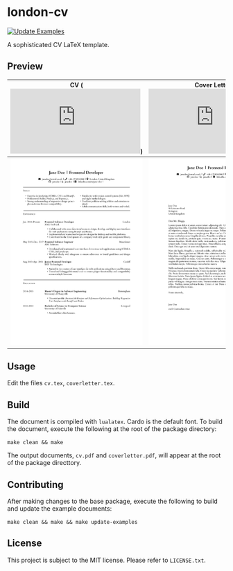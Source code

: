 # london-cv

[![Update Examples](https://github.com/billyvinning/london-cv/actions/workflows/update-examples.yaml/badge.svg?branch=master)](https://github.com/billyvinning/london-cv/actions/workflows/update-examples.yaml)

A sophisticated CV LaTeX template.

## Preview

| CV ([![Link to PDF](https://raw.githubusercontent.com/billyvinning/london-cv/master/examples/cv.pdf)](https://raw.githubusercontent.com/billyvinning/london-cv/master/examples/cv.pdf))| Cover Letter ([![Link to PDF](https://raw.githubusercontent.com/billyvinning/london-cv/master/examples/coverletter.pdf)](https://raw.githubusercontent.com/billyvinning/london-cv/master/examples/coverletter.pdf))|
|:---:|:---:|
| [![CV](https://raw.githubusercontent.com/billyvinning/london-cv/master/examples/cv.png)](https://raw.githubusercontent.com/billyvinning/london-cv/master/examples/cv.png)  | [![Cover Letter](https://raw.githubusercontent.com/billyvinning/london-cv/master/examples/coverletter.png)](https://raw.githubusercontent.com/billyvinning/london-cv/master/examples/coverletter.png) |

## Usage

Edit the files `cv.tex`, `coverletter.tex`.

## Build

The document is compiled with `lualatex`. Cardo is the default font. To build the document, execute the following at the root of the package directory:

```
make clean && make
```

The output documents, `cv.pdf` and `coverletter.pdf`, will appear at the root of the package directtory.

## Contributing

After making changes to the base package, execute the following to build and update the example documents:

```
make clean && make && make update-examples
```

## License

This project is subject to the MIT license. Please refer to `LICENSE.txt`.
